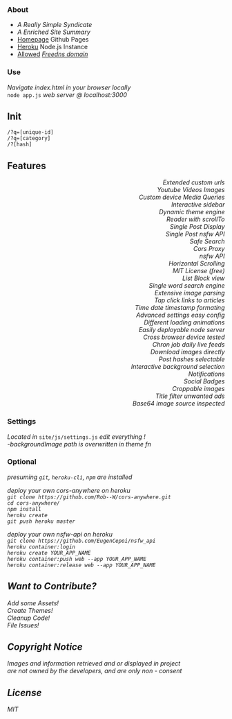 ### About

  - <em>A Really Simple Syndicate</em>
  - <em>A Enriched Site Summary</em>
  - [Homepage](https://acktic.github.io "Homepage") Github Pages
  - [Heroku](https://acktic.herokuapp.com "Heroku") Node.js Instance
  - [Allowed](http://ack.allowed.org "Allowed") <em>[Freedns domain](https://freedns.afraid.org/)</em>

### Use

  <em>Navigate index.html in your browser locally</em><br>
  `node app.js` <em>web server @ localhost:3000</em>

## Init

  `/?q=[unique-id]`<br>
  `/?q=[category]`<br>
  `/?[hash]`<br>

## Features

  <div align='right'><em>Extended custom urls</em></div>
  <div align='right'><em>Youtube Videos Images</em></div>
  <div align='right'><em>Custom device Media Queries</em></div>
  <div align='right'><em>Interactive sidebar</em></div>
  <div align='right'><em>Dynamic theme engine</em></div>
  <div align='right'><em>Reader with scrollTo</em></div>
  <div align='right'><em>Single Post Display</em></div>
  <div align='right'><em>Single Post nsfw API</em></div>
  <div align='right'><em>Safe Search</em></div>
  <div align='right'><em>Cors Proxy</em></div>
  <div align='right'><em>nsfw API</em></div>
  <div align='right'><em>Horizontal Scrolling</em></div>
  <div align='right'><em>MIT License (free)</em></div>
  <div align='right'><em>List Block view</em></div>
  <div align='right'><em>Single word search engine</em></div>
  <div align='right'><em>Extensive image parsing</em></div>
  <div align='right'><em>Tap click links to articles</em></div>
  <div align='right'><em>Time date timestamp formating</em></div>
  <div align='right'><em>Advanced settings easy config</em></div>
  <div align='right'><em>Different loading animations</em></div>
  <div align='right'><em>Easily deployable node server</em></div>
  <div align='right'><em>Cross browser device tested</em></div>
  <div align='right'><em>Chron job daily live feeds</em></div>
  <div align='right'><em>Download images directly</em></div>
  <div align='right'><em>Post hashes selectable</em></div>
  <div align='right'><em>Interactive background selection</em></div>
  <div align='right'><em>Notifications</em></div>
  <div align='right'><em>Social Badges</em></div>
  <div align='right'><em>Croppable images</em></div>
  <div align='right'><em>Title filter unwanted ads</em></div>
  <div align='right'><em>Base64 image source inspected</em></div>

### Settings

<em>Located in</em> `site/js/settings.js` <em> edit everything !</em><br>
-<em>backgroundImage path is overwritten in theme fn</em>

### Optional

<em>presuming `git`, `heroku-cli`, `npm` are installed

<em>deploy your own cors-anywhere on heroku</em><br>
`git clone https://github.com/Rob--W/cors-anywhere.git`<br>
`cd cors-anywhere/`<br>
`npm install`<br>
`heroku create`<br>
`git push heroku master`<br>

<em>deploy your own nsfw-api on heroku</em><br>
`git clone https://github.com/EugenCepoi/nsfw_api`<br>
`heroku container:login`<br>
`heroku create YOUR_APP_NAME`<br>
`heroku container:push web --app YOUR_APP_NAME`<br>
`heroku container:release web --app YOUR_APP_NAME`<br>

Want to Contribute?
----

Add some Assets!<br>
Create Themes!<br>
Cleanup Code!<br>
File Issues!<br>

Copyright Notice
----

<em>Images and information retrieved and or displayed in project<br> are not owned by the developers, and are only non - consent</em>

License
----

MIT
